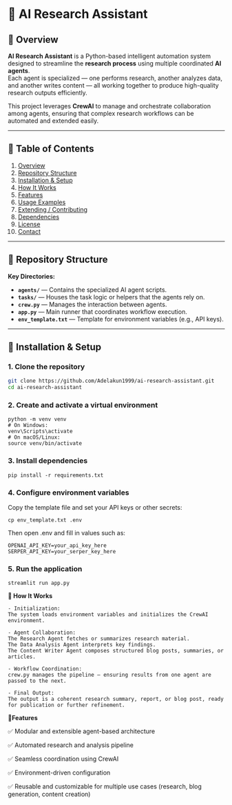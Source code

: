 # 🧠 AI Research Assistant

## 🚀 Overview

**AI Research Assistant** is a Python-based intelligent automation system designed to streamline the **research process** using multiple coordinated **AI agents**.  
Each agent is specialized — one performs research, another analyzes data, and another writes content — all working together to produce high-quality research outputs efficiently.

This project leverages **CrewAI** to manage and orchestrate collaboration among agents, ensuring that complex research workflows can be automated and extended easily.

---

## 📘 Table of Contents

1. [Overview](#-overview)  
2. [Repository Structure](#-repository-structure)  
3. [Installation & Setup](#-installation--setup)  
4. [How It Works](#-how-it-works)  
5. [Features](#-features)  
6. [Usage Examples](#-usage-examples)  
7. [Extending / Contributing](#-extending--contributing)  
8. [Dependencies](#-dependencies)  
9. [License](#-license)  
10. [Contact](#-contact)

---

## 📂 Repository Structure


**Key Directories:**

- **`agents/`** — Contains the specialized AI agent scripts.
- **`tasks/`** — Houses the task logic or helpers that the agents rely on.
- **`crew.py`** — Manages the interaction between agents.
- **`app.py`** — Main runner that coordinates workflow execution.
- **`env_template.txt`** — Template for environment variables (e.g., API keys).

---

## 🔧 Installation & Setup

### 1. Clone the repository

```bash
git clone https://github.com/Adelakun1999/ai-research-assistant.git
cd ai-research-assistant

```

### 2. Create and activate a virtual environment

```
python -m venv venv
# On Windows:
venv\Scripts\activate
# On macOS/Linux:
source venv/bin/activate
```

### 3. Install dependencies
```
pip install -r requirements.txt
```

### 4. Configure environment variables

Copy the template file and set your API keys or other secrets:
```
cp env_template.txt .env
```
Then open .env and fill in values such as:
```
OPENAI_API_KEY=your_api_key_here
SERPER_API_KEY=your_serper_key_here
```
### 5. Run the application
```
streamlit run app.py
```

**🧭 How It Works**
```
- Initialization:
The system loads environment variables and initializes the CrewAI environment.

- Agent Collaboration:
The Research Agent fetches or summarizes research material.
The Data Analysis Agent interprets key findings.
The Content Writer Agent composes structured blog posts, summaries, or articles.

- Workflow Coordination:
crew.py manages the pipeline — ensuring results from one agent are passed to the next.

- Final Output:
The output is a coherent research summary, report, or blog post, ready for publication or further refinement.

```

**🌟Features**

✅ Modular and extensible agent-based architecture

✅ Automated research and analysis pipeline

✅ Seamless coordination using CrewAI

✅ Environment-driven configuration

✅ Reusable and customizable for multiple use cases (research, blog generation, content creation)



